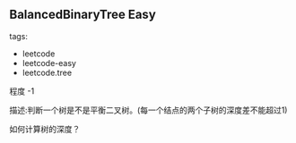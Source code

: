 ## BalancedBinaryTree Easy

tags: 
- leetcode 
- leetcode-easy
- leetcode.tree

程度 -1

描述:判断一个树是不是平衡二叉树。(每一个结点的两个子树的深度差不能超过1)

如何计算树的深度？



